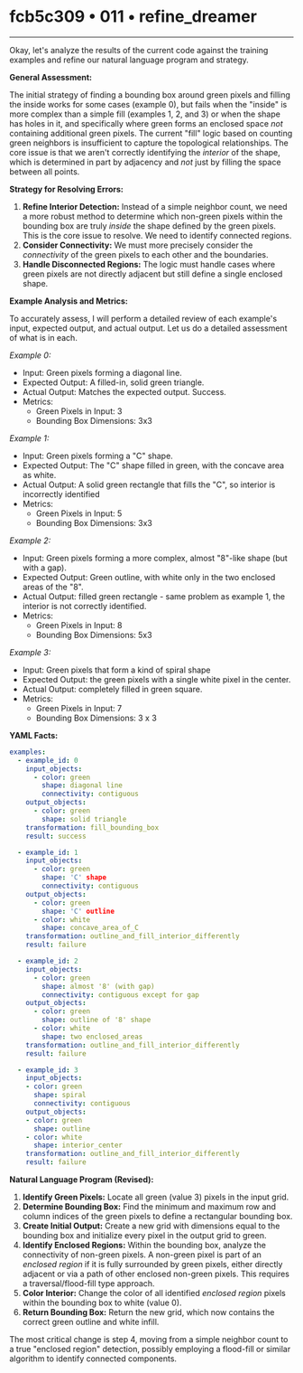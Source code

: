 # fcb5c309 • 011 • refine_dreamer

---
Okay, let's analyze the results of the current code against the training examples and refine our natural language program and strategy.

**General Assessment:**

The initial strategy of finding a bounding box around green pixels and filling the inside works for some cases (example 0), but fails when the "inside" is more complex than a simple fill (examples 1, 2, and 3) or when the shape has holes in it, and specifically where green forms an enclosed space *not* containing additional green pixels. The current "fill" logic based on counting green neighbors is insufficient to capture the topological relationships. The core issue is that we aren't correctly identifying the *interior* of the shape, which is determined in part by adjacency and *not* just by filling the space between all points.

**Strategy for Resolving Errors:**

1.  **Refine Interior Detection:** Instead of a simple neighbor count, we need a more robust method to determine which non-green pixels within the bounding box are truly *inside* the shape defined by the green pixels. This is the core issue to resolve. We need to identify connected regions.
2.  **Consider Connectivity:** We must more precisely consider the *connectivity* of the green pixels to each other and the boundaries.
3.  **Handle Disconnected Regions:** The logic must handle cases where green pixels are not directly adjacent but still define a single enclosed shape.

**Example Analysis and Metrics:**

To accurately assess, I will perform a detailed review of each example's input, expected output, and actual output. Let us do a detailed assessment of what is in each.

*Example 0:*

*   Input: Green pixels forming a diagonal line.
*   Expected Output: A filled-in, solid green triangle.
*   Actual Output: Matches the expected output. Success.
*   Metrics:
    *   Green Pixels in Input: 3
    *   Bounding Box Dimensions: 3x3

*Example 1:*

*   Input: Green pixels forming a "C" shape.
*   Expected Output: The "C" shape filled in green, with the concave area as white.
*   Actual Output: A solid green rectangle that fills the "C", so interior is incorrectly identified
*   Metrics:
    *   Green Pixels in Input: 5
    *   Bounding Box Dimensions: 3x3

*Example 2:*

*   Input: Green pixels forming a more complex, almost "8"-like shape (but with a gap).
*   Expected Output: Green outline, with white only in the two enclosed areas of the "8".
*   Actual Output: filled green rectangle - same problem as example 1, the interior is not correctly identified.
*   Metrics:
    *   Green Pixels in Input: 8
    *   Bounding Box Dimensions: 5x3

*Example 3:*

*   Input: Green pixels that form a kind of spiral shape
*   Expected Output: the green pixels with a single white pixel in the center.
*   Actual Output: completely filled in green square.
*   Metrics:
    * Green Pixels in Input: 7
    * Bounding Box Dimensions: 3 x 3

**YAML Facts:**

```yaml
examples:
  - example_id: 0
    input_objects:
      - color: green
        shape: diagonal line
        connectivity: contiguous
    output_objects:
      - color: green
        shape: solid triangle
    transformation: fill_bounding_box
    result: success

  - example_id: 1
    input_objects:
      - color: green
        shape: 'C' shape
        connectivity: contiguous
    output_objects:
      - color: green
        shape: 'C' outline
      - color: white
        shape: concave_area_of_C
    transformation: outline_and_fill_interior_differently
    result: failure

  - example_id: 2
    input_objects:
      - color: green
        shape: almost '8' (with gap)
        connectivity: contiguous except for gap
    output_objects:
      - color: green
        shape: outline of '8' shape
      - color: white
        shape: two enclosed_areas
    transformation: outline_and_fill_interior_differently
    result: failure

  - example_id: 3
    input_objects:
    - color: green
      shape: spiral
      connectivity: contiguous
    output_objects:
    - color: green
      shape: outline
    - color: white
      shape: interior_center
    transformation: outline_and_fill_interior_differently
    result: failure
```

**Natural Language Program (Revised):**

1.  **Identify Green Pixels:** Locate all green (value 3) pixels in the input grid.
2.  **Determine Bounding Box:** Find the minimum and maximum row and column indices of the green pixels to define a rectangular bounding box.
3. **Create Initial Output:** Create a new grid with dimensions equal to the bounding box and initialize every pixel in the output grid to green.
4.  **Identify Enclosed Regions:** Within the bounding box, analyze the connectivity of non-green pixels. A non-green pixel is part of an *enclosed region* if it is fully surrounded by green pixels, either directly adjacent or via a path of other enclosed non-green pixels. This requires a traversal/flood-fill type approach.
5.  **Color Interior:** Change the color of all identified *enclosed region* pixels within the bounding box to white (value 0).
6. **Return Bounding Box:** Return the new grid, which now contains the correct green outline and white infill.

The most critical change is step 4, moving from a simple neighbor count to a true "enclosed region" detection, possibly employing a flood-fill or similar algorithm to identify connected components.

